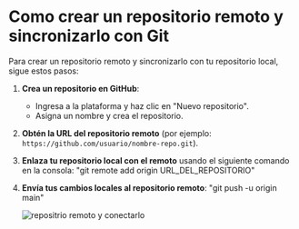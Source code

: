 # Como crear un repositorio remoto y sincronizarlo con Git

Para crear un repositorio remoto y sincronizarlo con tu repositorio local, sigue estos pasos:

1. **Crea un repositorio en GitHub**:
   - Ingresa a la plataforma y haz clic en "Nuevo repositorio".
   - Asigna un nombre y crea el repositorio.

2. **Obtén la URL del repositorio remoto** (por ejemplo: `https://github.com/usuario/nombre-repo.git`).

3. **Enlaza tu repositorio local con el remoto** usando el siguiente comando en la consola: "git remote add origin URL_DEL_REPOSITORIO"


4. **Envía tus cambios locales al repositorio remoto**: "git push -u origin main"

   ![repositrio remoto y conectarlo](captura20202.png)
